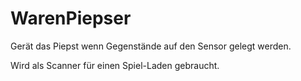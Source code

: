 WarenPiepser
============

Gerät das Piepst wenn Gegenstände auf den Sensor gelegt werden.

Wird als Scanner für einen Spiel-Laden gebraucht.
